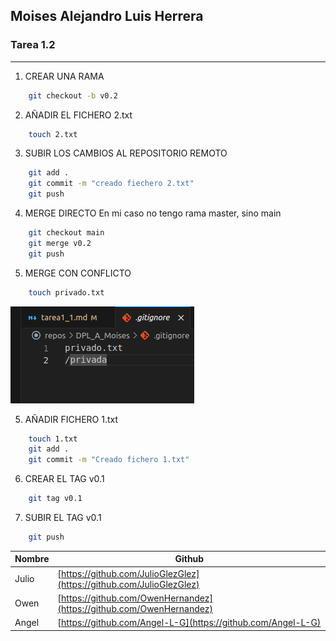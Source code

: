## Moises Alejandro Luis Herrera
### Tarea 1.2
---
1. CREAR UNA RAMA
```bash 
    git checkout -b v0.2
```
2. AÑADIR  EL FICHERO 2.txt
```bash
    touch 2.txt
```
3. SUBIR LOS CAMBIOS AL REPOSITORIO REMOTO
```bash
    git add .
    git commit -m "creado fiechero 2.txt"
    git push
```
4. MERGE DIRECTO
En mi caso no tengo rama master, sino main
```bash
    git checkout main
    git merge v0.2
    git push
```
5. MERGE CON CONFLICTO
```bash
    touch privado.txt
```
<img src="./Captura de pantalla de 2024-09-13 15-27-34.png">

5. AÑADIR FICHERO 1.txt
```bash
    touch 1.txt
    git add .
    git commit -m "Creado fichero 1.txt"
```
6. CREAR EL TAG v0.1
```bash
    git tag v0.1
```
7. SUBIR EL TAG v0.1
```bash
    git push
```

| Nombre | Github |
|--------|---------|
| Julio | [https://github.com/JulioGlezGlez](https://github.com/JulioGlezGlez) |
| Owen | [https://github.com/OwenHernandez](https://github.com/OwenHernandez) |
| Angel | [https://github.com/Angel-L-G](https://github.com/Angel-L-G) |